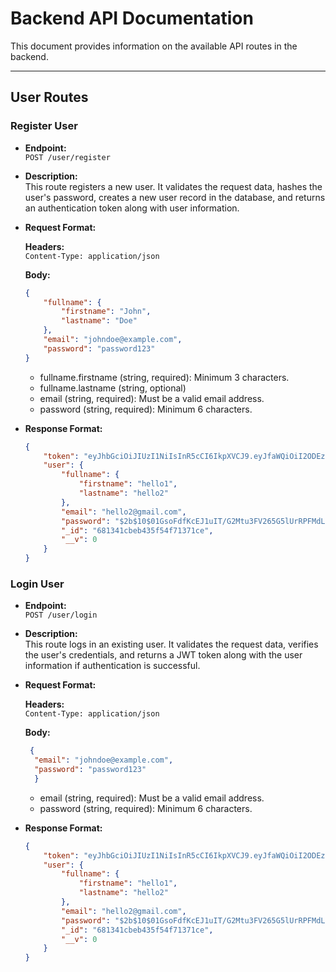 # Backend API Documentation

This document provides information on the available API routes in the backend.

---

## User Routes

### Register User

- **Endpoint:**  
  `POST /user/register`

- **Description:**  
  This route registers a new user. It validates the request data, hashes the user's password, creates a new user record in the database, and returns an authentication token along with user information.

- **Request Format:**

  **Headers:**  
  `Content-Type: application/json`

  **Body:**
  ```json
  {
      "fullname": {
          "firstname": "John",
          "lastname": "Doe"
      },
      "email": "johndoe@example.com",
      "password": "password123"
  }
  ```
  - fullname.firstname (string, required): Minimum 3 characters.
  - fullname.lastname (string, optional)
  - email (string, required): Must be a valid email address.
  - password (string, required): Minimum 6 characters.


- **Response Format:**
  ```json
  {
      "token": "eyJhbGciOiJIUzI1NiIsInR5cCI6IkpXVCJ9.eyJfaWQiOiI2ODEzNDFjYmViNDM1ZjU0ZjcxMzcxY2UiLCJpYXQiOjE3NDYwOTI0OTF9.6pnIDUG0sUHhf0s7x7F8icjZXSVhiPPY6xcOrnhtmhY",
      "user": {
          "fullname": {
              "firstname": "hello1",
              "lastname": "hello2"
          },
          "email": "hello2@gmail.com",
          "password": "$2b$10$01GsoFdfKcEJ1uIT/G2Mtu3FV265G5lUrRPFMdLMZ/wowBV/gX0Km",
          "_id": "681341cbeb435f54f71371ce",
          "__v": 0
      }
  }
  ```
### Login User

- **Endpoint:**  
  `POST /user/login`

- **Description:**  
  This route logs in an existing user. It validates the request data, verifies the user's credentials, and returns a JWT token along with the user information if authentication is successful.

- **Request Format:**

  **Headers:**  
  `Content-Type: application/json`

  **Body:**
  ```json
   {
    "email": "johndoe@example.com",
    "password": "password123"
    }
  ```
  
  - email (string, required): Must be a valid email address.
  - password (string, required): Minimum 6 characters.


- **Response Format:**
  ```json
  {
      "token": "eyJhbGciOiJIUzI1NiIsInR5cCI6IkpXVCJ9.eyJfaWQiOiI2ODEzNDFjYmViNDM1ZjU0ZjcxMzcxY2UiLCJpYXQiOjE3NDYwOTI0OTF9.6pnIDUG0sUHhf0s7x7F8icjZXSVhiPPY6xcOrnhtmhY",
      "user": {
          "fullname": {
              "firstname": "hello1",
              "lastname": "hello2"
          },
          "email": "hello2@gmail.com",
          "password": "$2b$10$01GsoFdfKcEJ1uIT/G2Mtu3FV265G5lUrRPFMdLMZ/wowBV/gX0Km",
          "_id": "681341cbeb435f54f71371ce",
          "__v": 0
      }
  }
  ```


